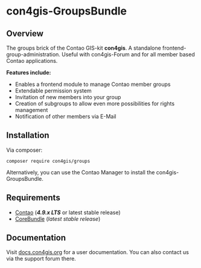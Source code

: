 # con4gis-GroupsBundle
## Overview
The groups brick of the Contao GIS-kit **con4gis**. A standalone frontend-group-administration. Useful with con4gis-Forum and for all member based Contao applications.

__Features include:__
* Enables a frontend module to manage Contao member groups
* Extendable permission system
* Invitation of new members into your group
* Creation of subgroups to allow even more possibilities for rights management
* Notification of other members via E-Mail

## Installation
Via composer:
```
composer require con4gis/groups
```
Alternatively, you can use the Contao Manager to install the con4gis-GroupsBundle.

## Requirements
- [Contao](https://github.com/contao/core-bundle) (***4.9.x LTS*** or latest stable release)
- [CoreBundle](https://github.com/Kuestenschmiede/CoreBundle/releases) (*latest stable release*)

## Documentation
Visit [docs.con4gis.org](https://docs.con4gis.org) for a user documentation. You can also contact us via the support forum there.